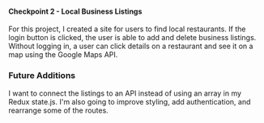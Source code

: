 #### Checkpoint 2 - Local Business Listings

For this project, I created a site for users to find local restaurants. If the login button is clicked, the user is able to add and delete business listings. Without logging in, a user can click details on a restaurant and see it on a map using the Google Maps API.

### Future Additions

I want to connect the listings to an API instead of using an array in my Redux state.js. I'm also going to improve styling, add authentication, and rearrange some of the routes. 